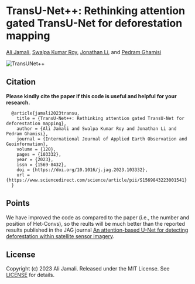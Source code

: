 # TransU-Net++: Rethinking attention gated TransU-Net for deforestation mapping

[Ali Jamali](https://www.researchgate.net/profile/Ali-Jamali), [Swalpa Kumar Roy](https://swalpa.github.io), [Jonathan Li](https://uwaterloo.ca/geography-environmental-management/people-profiles/jonathan-li), and [Pedram Ghamisi](https://www.iarai.ac.at/people/pedramghamisi/)


![TransUNet++](https://github.com/aj1365/TransUNetplus2/assets/22929034/8588ab22-7458-4f2b-9cc5-616bc332fe47)


Citation
---------------------

**Please kindly cite the paper if this code is useful and helpful for your research.**

      @article{jamali2023transu,
        title = {TransU-Net++: Rethinking attention gated TransU-Net for deforestation mapping},
        author = {Ali Jamali and Swalpa Kumar Roy and Jonathan Li and Pedram Ghamisi},
        journal = {International Journal of Applied Earth Observation and Geoinformation},
        volume = {120},
        pages = {103332},
        year = {2023},
        issn = {1569-8432},
        doi = {https://doi.org/10.1016/j.jag.2023.103332},
        url = {https://www.sciencedirect.com/science/article/pii/S1569843223001541}
      }

Points
---------------------

We have improved the code as compared to the paper (i.e., the number and position of Het-Convs), so the reults will be much better than the reported results published in the JAG journal [An attention-based U-Net for detecting deforestation within satellite sensor imagery](https://www.sciencedirect.com/science/article/pii/S0303243422000113).

## License

Copyright (c) 2023 Ali Jamali. Released under the MIT License. See [LICENSE](LICENSE) for details.
